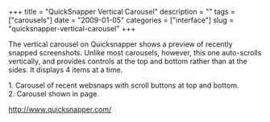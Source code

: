 +++
title = "QuickSnapper Vertical Carousel"
description = ""
tags = ["carousels"]
date = "2009-01-05"
categories = ["interface"]
slug = "quicksnapper-vertical-carousel"
+++


<p>The vertical carousel on Quicksnapper shows a preview of recently snapped screenshots. Unlike most carousels, however, this one auto-scrolls vertically, and provides controls at the top and bottom rather than at the sides. It displays 4 items at a time.</p>
<div id="screens-full" class="clear"><div class="caption">1. Carousel of recent websnaps with scroll buttons at top and bottom.</div><div class="fullimg clear"><a href="//konigi.com/media/interface/quicksnapper-vertical-carousel-1.png" class="group" rel="group" title="1. Carousel of recent websnaps with scroll buttons at top and bottom."><img src="//konigi.com/media/interface/quicksnapper-vertical-carousel-1.png" alt="" class="img-responsive"></a></div></div><div id="screens-full" class="clear"><div class="caption">2. Carousel shown in page.</div><div class="fullimg clear"><a href="//konigi.com/media/interface/quicksnapper-vertical-carousel-2.png" class="group" rel="group" title="2. Carousel shown in page."><img src="//konigi.com/media/interface/quicksnapper-vertical-carousel-2.png" alt="" class="img-responsive"></a></div></div>        
<p><a href="http://www.quicksnapper.com/">http://www.quicksnapper.com/</a></p>

